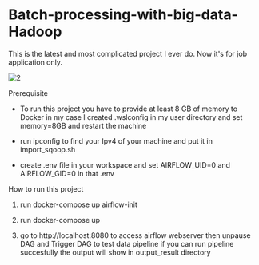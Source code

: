 # Batch-processing-with-big-data-Hadoop
This is the latest and most complicated project I ever do. Now it's for job application only.

![2](https://user-images.githubusercontent.com/105791967/227419142-4243c20f-31bf-493f-9cca-d81bf60dee15.png)

Prerequisite

- To run this project you have to provide at least 8 GB of memory to Docker in my case I created .wslconfig in my user directory and set memory=8GB and restart the machine

- run ipconfig to find your Ipv4 of your machine and put it in import_sqoop.sh

- create .env file in your workspace and set AIRFLOW_UID=0 and AIRFLOW_GID=0 in that .env

How to run this project

1. run docker-compose up airflow-init

2. run docker-compose up

3. go to http://localhost:8080 to access airflow webserver then unpause DAG and Trigger DAG to test data pipeline
if you can run pipeline succesfully the output will show in output_result directory
